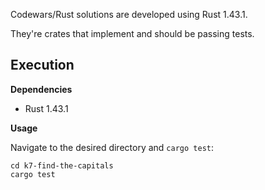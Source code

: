 Codewars/Rust solutions are developed using Rust 1.43.1.

They're crates that implement and should be passing tests.

## Execution

**Dependencies**

- Rust 1.43.1

**Usage**

Navigate to the desired directory and `cargo test`:

    cd k7-find-the-capitals
    cargo test
